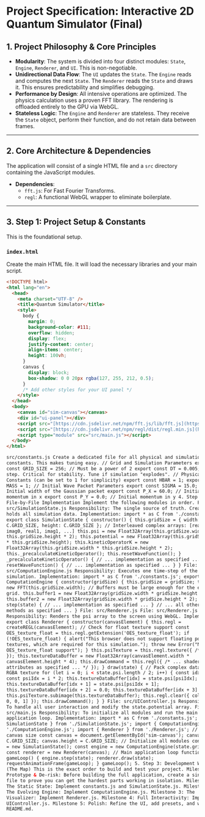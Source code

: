 # Project Specification: Interactive 2D Quantum Simulator (Final)

## 1. Project Philosophy & Core Principles

- **Modularity**: The system is divided into four distinct modules: `State`, `Engine`, `Renderer`, and `UI`. This is non-negotiable.
- **Unidirectional Data Flow**: The `UI` updates the `State`. The `Engine` reads and computes the next `State`. The `Renderer` reads the `State` and draws it. This ensures predictability and simplifies debugging.
- **Performance by Design**: All intensive operations are optimized. The physics calculation uses a proven FFT library. The rendering is offloaded entirely to the GPU via WebGL.
- **Stateless Logic**: The `Engine` and `Renderer` are stateless. They receive the `State` object, perform their function, and do not retain data between frames.

---

## 2. Core Architecture & Dependencies

The application will consist of a single HTML file and a `src` directory containing the JavaScript modules.

- **Dependencies**:
  - `fft.js`: For Fast Fourier Transforms.
  - `regl`: A functional WebGL wrapper to eliminate boilerplate.

---

## 3. Step 1: Project Setup & Constants

This is the foundational setup.

### `index.html`

Create the main HTML file. It will load the necessary libraries and your main script.

```html
<!DOCTYPE html>
<html lang="en">
  <head>
    <meta charset="UTF-8" />
    <title>Quantum Simulator</title>
    <style>
      body {
        margin: 0;
        background-color: #111;
        overflow: hidden;
        display: flex;
        justify-content: center;
        align-items: center;
        height: 100vh;
      }
      canvas {
        display: block;
        box-shadow: 0 0 20px rgba(127, 255, 212, 0.5);
      }
      /* Add other styles for your UI panel */
    </style>
  </head>
  <body>
    <canvas id="sim-canvas"></canvas>
    <div id="ui-panel"></div>
    <script src="[https://cdn.jsdelivr.net/npm/fft.js/lib/fft.js](https://cdn.jsdelivr.net/npm/fft.js/lib/fft.js)"></script>
    <script src="[https://cdn.jsdelivr.net/npm/regl/dist/regl.min.js](https://cdn.jsdelivr.net/npm/regl/dist/regl.min.js)"></script>
    <script type="module" src="src/main.js"></script>
  </body>
</html>

src/constants.js Create a dedicated file for all physical and simulation
constants. This makes tuning easy. // Grid and Simulation Parameters export
const GRID_SIZE = 256; // Must be a power of 2 export const DT = 0.005; // Time
step. Critical for stability. Tune if simulation "explodes". // Physical
Constants (can be set to 1 for simplicity) export const HBAR = 1; export const
MASS = 1; // Initial Wave Packet Parameters export const SIGMA = 15.0; //
Initial width of the Gaussian packet export const P_X = 60.0; // Initial
momentum in x export const P_Y = 0.0; // Initial momentum in y 4. Step 2:
File-by-File Implementation Implement the following modules in order. File:
src/SimulationState.js Responsibility: The single source of truth. Creates and
holds all simulation data. Implementation: import * as C from './constants.js';
export class SimulationState { constructor() { this.gridSize = { width:
C.GRID_SIZE, height: C.GRID_SIZE }; // Interleaved complex arrays: [real0,
imag0, real1, imag1, ...] this.psi = new Float32Array(this.gridSize.width *
this.gridSize.height * 2); this.potential = new Float32Array(this.gridSize.width
* this.gridSize.height); this.kineticOperatorK = new
Float32Array(this.gridSize.width * this.gridSize.height * 2);
this._precalculateKineticOperator(); this.resetWaveFunction(); }
_precalculateKineticOperator() { // ... implementation as specified ... }
resetWaveFunction() { // ... implementation as specified ... } } File:
src/ComputationEngine.js Responsibility: Executes one time-step of the physics
simulation. Implementation: import * as C from './constants.js'; export class
ComputationEngine { constructor(gridSize) { this.gridSize = gridSize; this.fft =
new FFT(this.gridSize.width); // Buffers must be large enough for the entire 2D
grid. this.buffer1 = new Float32Array(gridSize.width * gridSize.height * 2);
this.buffer2 = new Float32Array(gridSize.width * gridSize.height * 2); }
step(state) { // ... implementation as specified ... } // ... all other helper
methods as specified ... } File: src/Renderer.js File: src/Renderer.js
Responsibility: Renders the psi array to the screen using WebGL. Implementation:
export class Renderer { constructor(canvasElement) { this.regl =
createREGL(canvasElement); // Check for float texture support const
OES_texture_float = this.regl.getExtension('OES_texture_float'); if
(!OES_texture_float) { alert("This browser does not support floating point
textures, which are required for this simulation."); throw new Error("No
OES_texture_float support"); } this.psiTexture = this.regl.texture({ /* ... */
}); this.textureDataBuffer = new Float32Array(canvasElement.width *
canvasElement.height * 4); this.drawCommand = this.regl({ /* ... shaders and
attributes as specified ... */ }); } draw(state) { // Pack complex data into
RGBA texture for (let i = 0; i < state.psi.length / 2; i++) { const idx = i * 4;
const psiIdx = i * 2; this.textureDataBuffer[idx] = state.psi[psiIdx];
this.textureDataBuffer[idx + 1] = state.psi[psiIdx + 1];
this.textureDataBuffer[idx + 2] = 0.0; this.textureDataBuffer[idx + 3] = 0.0; }
this.psiTexture.subimage(this.textureDataBuffer); this.regl.clear({ color: [0,
0, 0, 1] }); this.drawCommand(); } } File: src/UIController.js Responsibility:
To handle all user interaction and modify the state.potential array. File:
src/main.js Responsibility: To initialize all modules and run the main
application loop. Implementation: import * as C from './constants.js'; import {
SimulationState } from './SimulationState.js'; import { ComputationEngine } from
'./ComputationEngine.js'; import { Renderer } from './Renderer.js'; // Set
canvas size const canvas = document.getElementById('sim-canvas'); canvas.width =
C.GRID_SIZE; canvas.height = C.GRID_SIZE; // Initialize all modules const state
= new SimulationState(); const engine = new ComputationEngine(state.gridSize);
const renderer = new Renderer(canvas); // Main application loop function
gameLoop() { engine.step(state); renderer.draw(state);
requestAnimationFrame(gameLoop); } gameLoop(); 5. Step 3: Development Workflow
(The Map) This is the exact order to build and test your project. Milestone 0:
Prototype & De-risk: Before building the full application, create a single test
file to prove you can get the hardest parts working in isolation. Milestone 1:
The Static State: Implement constants.js and SimulationState.js. Milestone 2:
The Evolving Engine: Implement ComputationEngine.js. Milestone 3: The
Visualizer: Implement Renderer.js. Milestone 4: Full Interactivity: Implement
UIController.js. Milestone 5: Polish: Refine the UI, add presets, and write the
README.md.
```
